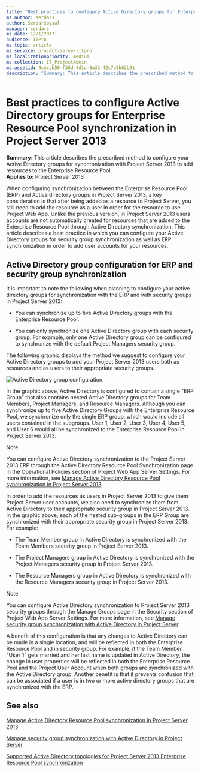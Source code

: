 ```yaml
---
title: "Best practices to configure Active Directory groups for Enterprise Resource Pool synchronization in Project Server 2013"
ms.author: serdars
author: SerdarSoysal
manager: serdars
ms.date: 12/1/2017
audience: ITPro
ms.topic: article
ms.service: project-server-itpro
ms.localizationpriority: medium
ms.collection: IT_ProjectAdmin
ms.assetid: 4ceccb50-f36d-4d1c-8a32-42c7e5b62b91
description: "Summary: This article describes the prescribed method to configure your Active Directory groups for synchronization with Project Server 2013 to add resources to the Enterprise Resource Pool."
---
```


# Best practices to configure Active Directory groups for Enterprise Resource Pool synchronization in Project Server 2013
 
 **Summary:** This article describes the prescribed method to configure your Active Directory groups for synchronization with Project Server 2013 to add resources to the Enterprise Resource Pool.<br/>
**Applies to:** Project Server 2013
  
When configuring synchronization between the Enterprise Resource Pool (ERP) and Active directory groups in Project Server 2013, a key consideration is that after being added as a resource to Project Server, you still need to add the resource as a user in order for the resource to use Project Web App. Unlike the previous version, in Project Server 2013 users accounts are not automatically created for resources that are added to the Enterprise Resource Pool through Active Directory synchronization. This article describes a best practice in which you can configure your Active Directory groups for security group synchronization as well as ERP synchronization in order to add user accounts for your resources.
  
## Active Directory group configuration for ERP and security group synchronization

It is important to note the following when planning to configure your active directory groups for synchronization with the ERP and with security groups in Project Server 2013:
  
- You can synchronize up to five Active Directory groups with the Enterprise Resource Pool.
    
- You can only synchronize one Active Directory group with each security group. For example, only one Active Directory group can be configured to synchronize with the default Project Managers security group.
    
The following graphic displays the method we suggest to configure your Active Directory groups to add your Project Server 2013 users both as resources and as users to their appropriate security groups.
  
![Active Directory group configuration.](images/ActiveDirectorygroupconfigurationforsynchronizatino.jpg)
  
In the graphic above, Active Directory is configured to contain a single "ERP Group" that also contains nested Active Directory groups for Team Members, Project Managers, and Resource Managers. Although you can synchronize up to five Active Directory Groups with the Enterprise Resource Pool, we synchronize only the single ERP group, which would include all users contained in the subgroups. User 1, User 2, User 3, User 4, User 5, and User 6 would all be synchronized to the Enterprise Resource Pool in Project Server 2013.
  
> [!NOTE]
> You can configure Active Directory synchronization to the Project Server 2013 ERP through the Active Directory Resource Pool Synchronization page in the Operational Policies section of Project Web App Server Settings. For more information, see [Manage Active Directory Resource Pool synchronization in Project Server 2013](manage-active-directory-resource-pool-synchronization-in-project-server-2013.md). 
  
In order to add the resources as users in Project Server 2013 to give them Project Server user accounts, we also need to synchronize them from Active Directory to their appropriate security group in Project Server 2013. In the graphic above, each of the nested sub-groups in the ERP Group are synchronized with their appropriate security group in Project Server 2013. For example:
  
- The Team Member group in Active Directory is synchronized with the Team Members security group in Project Server 2013.
    
- The Project Managers group in Active Directory is synchronized with the Project Managers security group in Project Server 2013.
    
- The Resource Managers group in Active Directory is synchronized with the Resource Managers security group in Project Server 2013.
    
> [!NOTE]
> You can configure Active Directory synchronization to Project Server 2013 security groups through the Manage Groups page in the Security section of Project Web App Server Settings. For more information, see [Manage security group synchronization with Active Directory in Project Server](manage-security-group-synchronization-with-active-directory-in-project-server.md). 
  
A benefit of this configuration is that any changes to Active Directory can be made in a single location, and will be reflected in both the Enterprise Resource Pool and in security group. For example, if the Team Member "User 1" gets married and her last name is updated in Active Directory, the change in user properties will be reflected in both the Enterprise Resource Pool and the Project User Account when both groups are synchronized with the Active Directory group. Another benefit is that it prevents confusion that can be associated if a user is in two or more active directory groups that are synchronized with the ERP. 
  
## See also

[Manage Active Directory Resource Pool synchronization in Project Server 2013](manage-active-directory-resource-pool-synchronization-in-project-server-2013.md)
  
[Manage security group synchronization with Active Directory in Project Server](manage-security-group-synchronization-with-active-directory-in-project-server.md)
  
[Supported Active Directory topologies for Project Server 2013 Enterprise Resource Pool synchronization](supported-active-directory-topologies-for-project-server-2013-enterprise-resourc.md)

